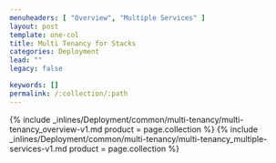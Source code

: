 ```yaml
---
menuheaders: [ "Overview", "Multiple Services" ]
layout: post
template: one-col
title: Multi Tenancy for Stacks
categories: Deployment
lead: ""
legacy: false

keywords: []
permalink: /:collection/:path
---
```






<a href="#overview"></a>{% include _inlines/Deployment/common/multi-tenancy/multi-tenancy_overview-v1.md  product = page.collection %}
<a href="#multiple-services"></a>{% include _inlines/Deployment/common/multi-tenancy/multi-tenancy_multiple-services-v1.md  product = page.collection %}